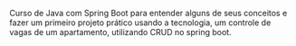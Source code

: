 Curso de Java com Spring Boot para entender alguns de seus conceitos e fazer um primeiro projeto prático usando a tecnologia, um controle de vagas de um apartamento, 
utilizando CRUD no spring boot.
